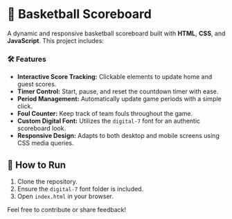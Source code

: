 # 🏀 Basketball Scoreboard  

A dynamic and responsive basketball scoreboard built with **HTML**, **CSS**, and **JavaScript**. This project includes:  

### 🛠️ Features  
- **Interactive Score Tracking:** Clickable elements to update home and guest scores.  
- **Timer Control:** Start, pause, and reset the countdown timer with ease.  
- **Period Management:** Automatically update game periods with a simple click.  
- **Foul Counter:** Keep track of team fouls throughout the game.  
- **Custom Digital Font:** Utilizes the `digital-7` font for an authentic scoreboard look.  
- **Responsive Design:** Adapts to both desktop and mobile screens using CSS media queries.  

## 🚀 How to Run  
1. Clone the repository.  
2. Ensure the `digital-7` font folder is included.  
3. Open `index.html` in your browser.  

Feel free to contribute or share feedback!
